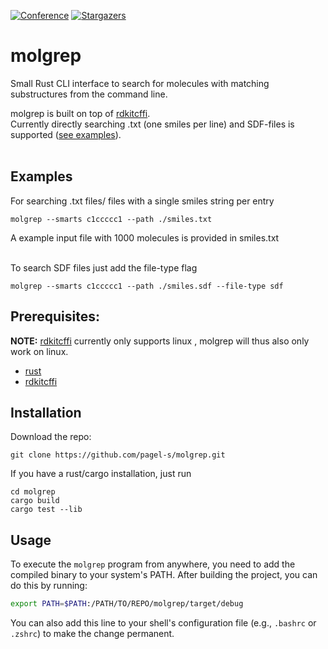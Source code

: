 [![Conference][contributors-shield]][contributors-url]
[![Stargazers][stars-shield]][stars-url]


# molgrep

Small Rust CLI interface to search for molecules with matching substructures from the command line. 

molgrep is built on top of [rdkitcffi](https://github.com/chrissly31415/rdkitcffi).<br/>
Currently directly searching .txt (one smiles per line) and SDF-files is supported ([see examples](#examples)).<br/><br/>


 ## Examples

For searching .txt files/ files with a single smiles string per entry
 ```cli
 molgrep --smarts c1ccccc1 --path ./smiles.txt
 ```
A example input file with 1000 molecules is provided in smiles.txt
 <br/><br/>

To search SDF files just add the file-type flag 
 ```cli
 molgrep --smarts c1ccccc1 --path ./smiles.sdf --file-type sdf
 ```


## Prerequisites:  
<b>NOTE:</b> [rdkitcffi](https://github.com/chrissly31415/rdkitcffi) currently only supports linux , molgrep will thus also only work on linux.   

* [rust](https://www.rust-lang.org/tools/install)
* [rdkitcffi](https://github.com/chrissly31415/rdkitcffi?tab=readme-ov-file#installation)

## Installation

Download the repo:  

```
git clone https://github.com/pagel-s/molgrep.git  
```

If you have a rust/cargo installation, just run

```
cd molgrep
cargo build  
cargo test --lib  
```

## Usage

To execute the `molgrep` program from anywhere, you need to add the compiled binary to your system's PATH. After building the project, you can do this by running:

```sh
export PATH=$PATH:/PATH/TO/REPO/molgrep/target/debug
```

You can also add this line to your shell's configuration file (e.g., `.bashrc` or `.zshrc`) to make the change permanent.



<!-- MARKDOWN LINKS & IMAGES -->
<!-- https://www.markdownguide.org/basic-syntax/#reference-style-links -->
[contributors-shield]: https://img.shields.io/github/contributors/pagel-s/molgrep.svg?style=for-the-badge
[contributors-url]: https://github.com/pagel-s/molgrep/graphs/contributors
[stars-shield]: https://img.shields.io/github/stars/croningp/molnca.svg?style=for-the-badge
[stars-url]: https://github.com/croningp/molca/stargazers

